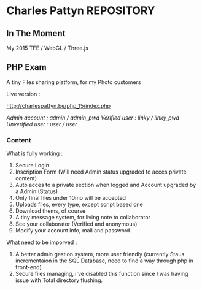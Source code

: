 # Charles Pattyn REPOSITORY

## In The Moment
My 2015 TFE / WebGL / Three.js

## PHP Exam

A tiny Files sharing platform, for my Photo customers

Live version : 

http://charlespattyn.be/php_15/index.php

*Admin account : admin / admin_pwd*
*Verified user : linky / linky_pwd*
*Unverified user : user / user*

### Content

What is fully working :

1. Secure Login
2. Inscription Form (Will need Admin status upgraded to acces private content)
3. Auto acces to a private section when logged and Account upgraded by a Admin (Status)
4. Only final files under 10mo will be accepted
5. Uploads files, every type, except script based one
6. Download thems, of course
7. A tiny message system, for living note to collaborator
9. See your collaborator (Verified and anonymous)
10. Modify your account info, mail and password

What need to be imporved :

1. A better admin gestion system, more user friendly (currently Staus incrementaion in the SQL Database, need to find a way through php in front-end).
2. Secure files managing, i've disabled this function since I was having issue with Total directory flushing.




